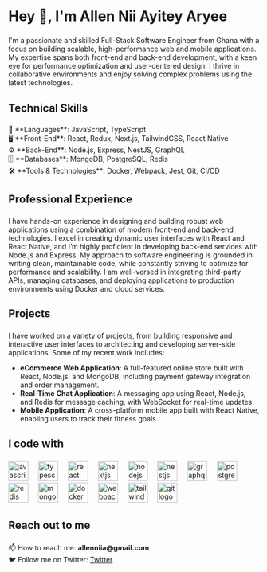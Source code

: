 <h1 align="left">Hey 👋, I'm Allen Nii Ayitey Aryee</h1>

###

<p align="left">I'm a passionate and skilled Full-Stack Software Engineer from Ghana with a focus on building scalable, high-performance web and mobile applications. My expertise spans both front-end and back-end development, with a keen eye for performance optimization and user-centered design. I thrive in collaborative environments and enjoy solving complex problems using the latest technologies.</p>

###

<h2 align="left">Technical Skills</h2>

###

<p align="left">
  🔧 **Languages**: JavaScript, TypeScript<br>
  🖥️ **Front-End**: React, Redux, Next.js, TailwindCSS, React Native<br>
  ⚙️ **Back-End**: Node.js, Express, NestJS, GraphQL<br>
  🗄️ **Databases**: MongoDB, PostgreSQL, Redis<br>
  🛠️ **Tools & Technologies**: Docker, Webpack, Jest, Git, CI/CD<br>
</p>

###

<h2 align="left">Professional Experience</h2>

###

<p align="left">
  I have hands-on experience in designing and building robust web applications using a combination of modern front-end and back-end technologies. I excel in creating dynamic user interfaces with React and React Native, and I’m highly proficient in developing back-end services with Node.js and Express. My approach to software engineering is grounded in writing clean, maintainable code, while constantly striving to optimize for performance and scalability. I am well-versed in integrating third-party APIs, managing databases, and deploying applications to production environments using Docker and cloud services.
</p>

###

<h2 align="left">Projects</h2>

###

<p align="left">
  I have worked on a variety of projects, from building responsive and interactive user interfaces to architecting and developing server-side applications. Some of my recent work includes:
  <ul>
    <li><strong>eCommerce Web Application</strong>: A full-featured online store built with React, Node.js, and MongoDB, including payment gateway integration and order management.</li>
    <li><strong>Real-Time Chat Application</strong>: A messaging app using React, Node.js, and Redis for message caching, with WebSocket for real-time updates.</li>
    <li><strong>Mobile Application</strong>: A cross-platform mobile app built with React Native, enabling users to track their fitness goals.</li>
  </ul>
</p>

###

<h2 align="left">I code with</h2>

###

<div align="left">
  <img src="https://cdn.jsdelivr.net/gh/devicons/devicon/icons/javascript/javascript-original.svg" height="40" alt="javascript logo" />
  <img width="12" />
  <img src="https://cdn.jsdelivr.net/gh/devicons/devicon/icons/typescript/typescript-original.svg" height="40" alt="typescript logo" />
  <img width="12" />
  <img src="https://cdn.jsdelivr.net/gh/devicons/devicon/icons/react/react-original.svg" height="40" alt="react logo" />
  <img width="12" />
  <img src="https://cdn.jsdelivr.net/gh/devicons/devicon/icons/nextjs/nextjs-original.svg" height="40" alt="nextjs logo" />
  <img width="12" />
  <img src="https://cdn.jsdelivr.net/gh/devicons/devicon/icons/nodejs/nodejs-original.svg" height="40" alt="nodejs logo" />
  <img width="12" />
  <img src="https://cdn.jsdelivr.net/gh/devicons/devicon/icons/nestjs/nestjs-original.svg" height="40" alt="nestjs logo" />
  <img width="12" />
  <img src="https://cdn.jsdelivr.net/gh/devicons/devicon/icons/graphql/graphql-plain-wordmark.svg" height="40" alt="graphql logo" />
  <img width="12" />
  <img src="https://cdn.jsdelivr.net/gh/devicons/devicon/icons/postgresql/postgresql-original-wordmark.svg" height="40" alt="postgresql logo" />
  <img width="12" />
  <img src="https://cdn.jsdelivr.net/gh/devicons/devicon/icons/redis/redis-original-wordmark.svg" height="40" alt="redis logo" />
  <img width="12" />
  <img src="https://cdn.jsdelivr.net/gh/devicons/devicon/icons/mongodb/mongodb-original-wordmark.svg" height="40" alt="mongodb logo" />
  <img width="12" />
  <img src="https://cdn.jsdelivr.net/gh/devicons/devicon/icons/docker/docker-original-wordmark.svg" height="40" alt="docker logo" />
  <img width="12" />
  <img src="https://cdn.jsdelivr.net/gh/devicons/devicon/icons/webpack/webpack-original.svg" height="40" alt="webpack logo" />
  <img width="12" />
  <img src="https://cdn.jsdelivr.net/gh/devicons/devicon/icons/tailwindcss/tailwindcss-original-wordmark.svg" height="40" alt="tailwind logo" />
  <img width="12" />
  <img src="https://cdn.jsdelivr.net/gh/devicons/devicon/icons/git/git-original-wordmark.svg" height="40" alt="git logo" />
</div>

###

<h2 align="left">Reach out to me</h2>

###

<p align="left">
  📫 How to reach me: <strong>allenniia@gmail.com</strong><br>
  🐦 Follow me on Twitter: <a href="https://twitter.com/allen_aryee" target="blank">Twitter</a>
</p>
